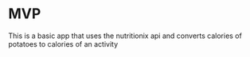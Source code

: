# MVP

This is a basic app that uses the nutritionix api and converts calories of potatoes to calories of an activity
